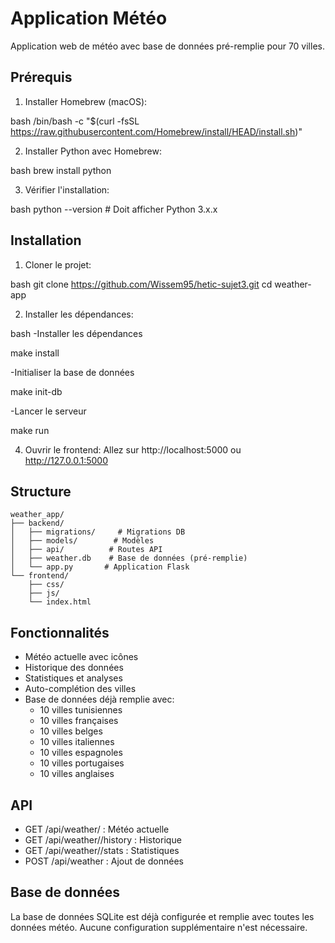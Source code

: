# Application Météo

Application web de météo avec base de données pré-remplie pour 70 villes.

## Prérequis

1. Installer Homebrew (macOS):

bash
/bin/bash -c "$(curl -fsSL https://raw.githubusercontent.com/Homebrew/install/HEAD/install.sh)"

2. Installer Python avec Homebrew:

bash
brew install python

3. Vérifier l'installation:

bash
python --version  # Doit afficher Python 3.x.x

## Installation

1. Cloner le projet:

bash
git clone https://github.com/Wissem95/hetic-sujet3.git
cd weather-app

2. Installer les dépendances:

bash
-Installer les dépendances

make install

-Initialiser la base de données

make init-db

-Lancer le serveur

make run


4. Ouvrir le frontend:
Allez sur http://localhost:5000 ou http://127.0.0.1:5000

## Structure
```
weather_app/
├── backend/
│   ├── migrations/     # Migrations DB
│   ├── models/        # Modèles
│   ├── api/          # Routes API
│   ├── weather.db    # Base de données (pré-remplie)
│   └── app.py       # Application Flask
└── frontend/
    ├── css/
    ├── js/
    └── index.html
```

## Fonctionnalités
- Météo actuelle avec icônes
- Historique des données
- Statistiques et analyses
- Auto-complétion des villes
- Base de données déjà remplie avec:
  - 10 villes tunisiennes
  - 10 villes françaises
  - 10 villes belges
  - 10 villes italiennes
  - 10 villes espagnoles
  - 10 villes portugaises
  - 10 villes anglaises

## API
- GET /api/weather/<city> : Météo actuelle
- GET /api/weather/<city>/history : Historique
- GET /api/weather/<city>/stats : Statistiques
- POST /api/weather : Ajout de données

## Base de données
La base de données SQLite est déjà configurée et remplie avec toutes les données météo.
Aucune configuration supplémentaire n'est nécessaire.
```
